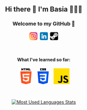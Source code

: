 <h2 align="center">Hi there 👋 I'm Basia 🙋🏻‍♀️</h2>

<h3 align="center">Welcome to my GitHub 💜</h3>

<div align="center">
<a href="https://www.instagram.com/must_have_dev/"><img src="./icons/2111463.png" alt="Instagram Icon" width="25"></a>&nbsp
<a href="https://www.linkedin.com/in/barbara-musia%C5%82-403911196/"><img src="./icons/3536505.png" alt="LinkedIn Icon" width="25"></a>&nbsp
<a href="https://steamcommunity.com/id/wrozbitabasiej/"><img src="./icons/3782.png" alt="Steam Icon" width="25"></a>
</div>

&emsp;

<h4 align="center">What I've learned so far:</h4>
<div align="center">
<img src="./icons/5968267.png" alt="HTML Icon" width="50">
<img src="./icons/5968242.png" alt="CSS Icon" width="50">&nbsp
<img src="./icons/5968292.png" alt="JavaScript Icon" width="50">
</div>

&emsp;

<div align="center">
<a href="https://github.com/barbara-musial/github-readme-stats"><img src="https://github-readme-stats.vercel.app/api/top-langs/?username=barbara-musial&layout=compact&theme=radical" alt="Most Used Languages Stats"></a>
</div>
